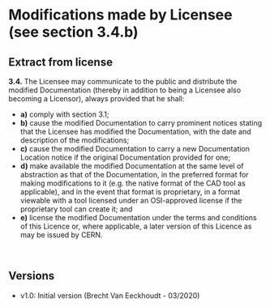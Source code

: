 
# Modifications made by Licensee (see section 3.4.b)

## Extract from license

**3.4.** The Licensee may communicate to the public and distribute the modified Documentation (thereby in addition to being a Licensee also becoming a Licensor), always provided that he shall:

- **a)** comply with section 3.1;
- **b)** cause the modified Documentation to carry prominent notices stating that the Licensee has modified the Documentation, with the date and description of the modifications;
- **c)** cause the modified Documentation to carry a new Documentation Location notice if the original Documentation provided for one;
- **d)** make available the modified Documentation at the same level of abstraction as that of the Documentation, in the preferred format for making modifications to it (e.g. the native format of the CAD tool as applicable), and in the event that format is proprietary, in a format viewable with a tool licensed under an OSI-approved license if the proprietary tool can create it; and
- **e)** license the modified Documentation under the terms and conditions of this Licence or, where applicable, a later version of this Licence as may be issued by CERN.

<br/>

## Versions

- v1.0: Initial version (Brecht Van Eeckhoudt - 03/2020)
